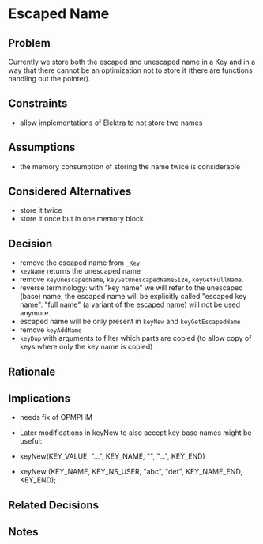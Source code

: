 # Escaped Name

## Problem

Currently we store both the escaped and unescaped name in a Key and in
a way that there cannot be an optimization not to store it (there are
functions handling out the pointer).

## Constraints

- allow implementations of Elektra to not store two names

## Assumptions

- the memory consumption of storing the name twice is considerable

## Considered Alternatives

- store it twice
- store it once but in one memory block

## Decision

- remove the escaped name from `_Key`
- `keyName` returns the unescaped name
- remove `keyUnescapedName`, `keyGetUnescapedNameSize`, `keyGetFullName`.
- reverse terminology: with "key name" we will refer to the unescaped (base) name,
  the escaped name will be explicitly called "escaped key name".
  "full name" (a variant of the escaped name) will not be used anymore.
- escaped name will be only present in `keyNew` and `keyGetEscapedName`
- remove `keyAddName`
- `keyDup` with arguments to filter which parts are copied
  (to allow copy of keys where only the key name is copied)

## Rationale

## Implications

- needs fix of OPMPHM
- Later modifications in keyNew to also accept key base names might be useful:

- keyNew(KEY_VALUE, "...", KEY_NAME, "", "...", KEY_END)
- keyNew (KEY_NAME, KEY_NS_USER, "abc", "def", KEY_NAME_END, KEY_END);

## Related Decisions

## Notes
